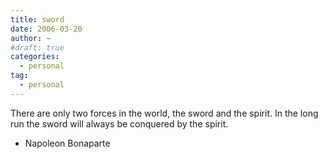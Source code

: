 ```yaml
---
title: sword
date: 2006-03-20
author: ~
#draft: true
categories:
  - personal
tag:
  - personal
---
```




There are only two forces in the world, the sword and the spirit. In the long run the sword will always be conquered by the spirit.

- Napoleon Bonaparte


 






